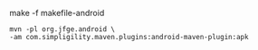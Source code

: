 make -f makefile-android

```apk
mvn -pl org.jfge.android \
-am com.simpligility.maven.plugins:android-maven-plugin:apk
```